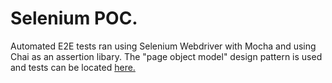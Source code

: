 # Selenium POC. 

Automated E2E tests ran using Selenium Webdriver with Mocha and using Chai as an assertion libary. 
The "page object model" design pattern is used and tests can be located [here.](https://github.com/TimJonsson/Selenium-test/tree/main/ui-e2e-tests)


